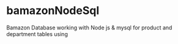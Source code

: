 # bamazonNodeSql
Bamazon Database working with Node js  &amp; mysql for product and department tables using
